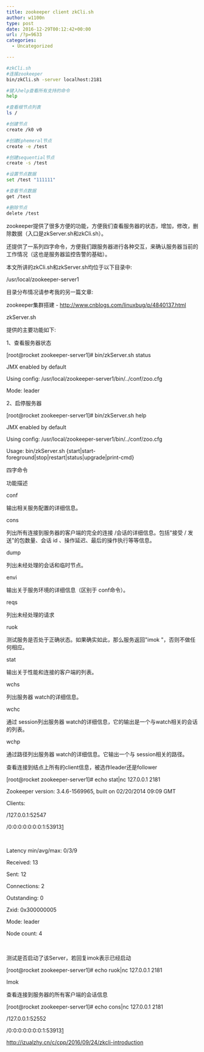 ```yaml
---
title: zookeeper client zkCli.sh
author: w1100n
type: post
date: 2016-12-29T00:12:42+00:00
url: /?p=9633
categories:
  - Uncategorized

---
```

```bash
#zkCli.sh
#连接zookeeper
bin/zkCli.sh -server localhost:2181

#键入help查看所有支持的命令
help

#查看根节点列表
ls /

#创建节点
create /k0 v0

#创建Ephemeral节点
create -e /test

#创建sequential节点
create -s /test

#设置节点数据
set /test "111111"

#查看节点数据
get /test 

#删除节点
delete /test
```

zookeeper提供了很多方便的功能，方便我们查看服务器的状态，增加，修改，删除数据（入口是zkServer.sh和zkCli.sh）。
  
还提供了一系列四字命令，方便我们跟服务器进行各种交互，来确认服务器当前的工作情况（这也是服务器监控告警的基础）。
  
本文所讲的zkCli.sh和zkServer.sh均位于以下目录中: 
  
/usr/local/zookeeper-server1
  
目录分布情况请参考我的另一篇文章: 
  
zookeeper集群搭建 - http://www.cnblogs.com/linuxbug/p/4840137.html
  
zkServer.sh
  
提供的主要功能如下: 

1、查看服务器状态

[root@rocket zookeeper-server1]# bin/zkServer.sh status

JMX enabled by default

Using config: /usr/local/zookeeper-server1/bin/../conf/zoo.cfg

Mode: leader

2、启停服务器

[root@rocket zookeeper-server1]# bin/zkServer.sh help

JMX enabled by default

Using config: /usr/local/zookeeper-server1/bin/../conf/zoo.cfg

Usage: bin/zkServer.sh {start|start-foreground|stop|restart|status|upgrade|print-cmd}

四字命令
  
功能描述
  
conf
  
输出相关服务配置的详细信息。
  
cons
  
列出所有连接到服务器的客户端的完全的连接 /会话的详细信息。包括"接受 / 发送"的包数量、会话 id 、操作延迟、最后的操作执行等等信息。
  
dump
  
列出未经处理的会话和临时节点。
  
envi
  
输出关于服务环境的详细信息（区别于 conf命令）。
  
reqs
  
列出未经处理的请求
  
ruok
  
测试服务是否处于正确状态。如果确实如此，那么服务返回"imok "，否则不做任何相应。
  
stat
  
输出关于性能和连接的客户端的列表。
  
wchs
  
列出服务器 watch的详细信息。
  
wchc
  
通过 session列出服务器 watch的详细信息，它的输出是一个与watch相关的会话的列表。
  
wchp
  
通过路径列出服务器 watch的详细信息。它输出一个与 session相关的路径。
  
查看连接到结点上所有的client信息，被选作leader还是follower

[root@rocket zookeeper-server1]# echo stat|nc 127.0.0.1 2181

Zookeeper version: 3.4.6-1569965, built on 02/20/2014 09:09 GMT

Clients:

/127.0.0.1:52547[][1]

/0:0:0:0:0:0:0:1:53913[1][2]

 

Latency min/avg/max: 0/3/9

Received: 13

Sent: 12

Connections: 2

Outstanding: 0

Zxid: 0x300000005

Mode: leader

Node count: 4

 

测试是否启动了该Server，若回复imok表示已经启动

[root@rocket zookeeper-server1]# echo ruok|nc 127.0.0.1 2181

Imok

查看连接到服务器的所有客户端的会话信息

[root@rocket zookeeper-server1]# echo cons|nc 127.0.0.1 2181

/127.0.0.1:52552[][1]

/0:0:0:0:0:0:0:1:53913[1][3]

http://izualzhy.cn/c/cpp/2016/09/24/zkcli-introduction

 [1]: queued=0,recved=1,sent=0
 [2]: queued=0,recved=4,sent=4
 [3]: queued=0,recved=88,sent=88,sid=0x14ffe63e9ce0001,lop=PING,est=1443098949817,to=30000,lcxid=0x2,lzxid=0x30000000a,lresp=1443099814079,llat=0,minlat=0,avglat=0,maxlat=3